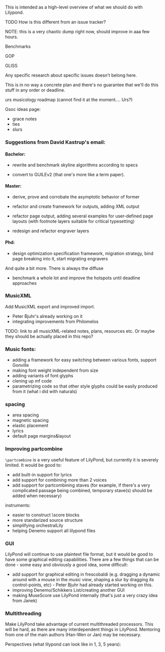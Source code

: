 This is intended as a high-level overview of what we should do with Lilypond.

TODO How is this different from an issue tracker?

NOTE: this is a very chaotic dump right now, should improve in aaa few hours.

Benchmarks

GOP

GLISS

Any specific research about specific issues doesn't belong here.

This is in no way a concrete plan and there's no guarantee that we'll do this stuff in any order or deadline.

urs musicology roadmap (cannot find it at the moment.... Urs?)


Gsoc ideas page:
- grace notes
- ties
- slurs



### Suggestions from David Kastrup's email:

#### Bachelor:

* rewrite and benchmark skyline algorithms according to specs

* convert to GUILEv2 (that one's more like a term paper).

#### Master:

* derive, prove and corrobate the asymptotic behavior of former

* refactor and create framework for outputs, adding XML output

* refactor page output, adding several examples for user-defined
  page layouts (with footnote layers suitable for critical typesetting)

* redesign and refactor engraver layers

#### Phd:    

* design optimization specification framework, migration strategy,
  bind page breaking into it, start migrating engravers

And quite a bit more.  There is always the diffuse

* benchmark a whole lot and improve the hotspots until deadline
  approaches


### MusicXML

Add MusicXML export and improved import.
- Peter Bjuhr's already working on it
- integrating improvements from Philomelos

TODO: link to all musicXML-related notes, plans, resources etc. Or maybe they should
be actually placed in this repo?



### Music fonts:
- adding a framework for easy switching between various fonts, support Gonville
- making font weight independent from size
- adding variants of font glyphs
- clening up mf code
- parametrizing code so that other style glyphs could be easily produced from it (what i did with naturals)


### spacing
- area spacing
- magnetic spacing
- elastic placement
- lyrics
- default page margins&layout


### Improving partcombine

`\partcombine` is a very useful feature of LilyPond, but currently it is severely
limited.  It would be good to:
* add built-in support for lyrics
* add support for combining more than 2 voices
* add support for partcombining staves (for example, if there's a very
  complicated passage being combined, temporary stave(s) should be added
  when necessary)


instruments:
- easier to construct \score blocks
- more standarized source structure
- simplifying orchestralLily
- helping Denemo support all lilypond files


### GUI

LilyPond will continue to use plaintext file format, but it would be
good to have some graphical editing capabilities.  There are a few things
that can be done - some easy and obviously a good idea, some difficult:
* add support for graphical editing in frescobaldi (e.g. dragging a dynamic
  around with a mouse in the _music view_, shaping a slur by dragging its
  control-points, etc) - Peter Bjuhr had already started working on this.
* improving Denemo/Schikkers List/creating another GUI
* making MuseScore use LilyPond internally (that's just a very crazy idea
  from Janek)


### Multithreading

Make LilyPond take advantage of current multithreaded processors.  This will be
hard, as there are many interdependent things in LilyPond.  Mentoring
from one of the main authors (Han-Wen or Jan) may be necessary.


Perspectives (what lilypond can look like in 1, 3, 5 years):
